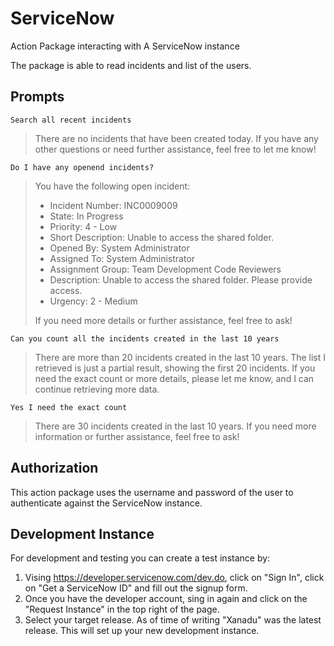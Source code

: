 # ServiceNow

Action Package interacting with A ServiceNow instance 

The package is able to read incidents and list of the users.


## Prompts

```
Search all recent incidents
```

> There are no incidents that have been created today. If you have any other questions or need further assistance, feel free to let me know!


```
Do I have any openend incidents?
```

> You have the following open incident:
> * Incident Number: INC0009009
> * State: In Progress
> * Priority: 4 - Low
> * Short Description: Unable to access the shared folder.
> * Opened By: System Administrator
> * Assigned To: System Administrator
> * Assignment Group: Team Development Code Reviewers
> * Description: Unable to access the shared folder. Please provide access.
> * Urgency: 2 - Medium  
>
> If you need more details or further assistance, feel free to ask!

```
Can you count all the incidents created in the last 10 years
```

> There are more than 20 incidents created in the last 10 years. The list I retrieved is just a partial result, showing the first 20 incidents. If you need the exact count or more details, please let me know, and I can continue retrieving more data.

``` 
Yes I need the exact count
```

> There are 30 incidents created in the last 10 years. If you need more information or further assistance, feel free to ask!


## Authorization

This action package uses the username and password of the user to authenticate against the ServiceNow instance.


## Development Instance

For development and testing you can create a test instance by:
1. Vising https://developer.servicenow.com/dev.do, click on "Sign In", click on "Get a ServiceNow ID" and fill out the signup form. 
2. Once you have the developer account, sing in again and click on the "Request Instance" in the top right of the page.
3. Select your target release. As of time of writing "Xanadu" was the latest release. This will set up your new development instance. 